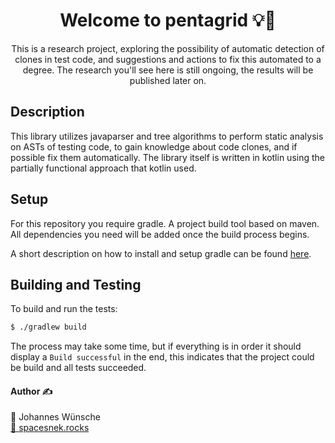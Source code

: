 <div style="text-align: center;">
    <h1>Welcome to pentagrid 💡🔬</h1>
    <p>
        This is a research project, exploring the possibility of automatic detection of clones in test code, and suggestions and actions to fix this automated to a degree.
        The research you'll see here is still ongoing, the results will be published later on.
    </p>
</div>

## Description

This library utilizes javaparser and tree algorithms to perform static analysis on ASTs of testing code, to gain knowledge about code clones, and if
possible fix them automatically.
The library itself is written in kotlin using the partially functional approach that kotlin used.

## Setup

For this repository you require gradle. A project build tool based on maven. All dependencies you need will be added once the build process begins.

A short description on how to install and setup gradle can be found [here](https://gradle.org/install/).

## Building and Testing

To build and run the tests:

``` sh
$ ./gradlew build
```

The process may take some time, but if everything is in order it should display a `Build successful` in the end, this indicates that the project could be build and all tests succeeded.


#### Author ✍️

<div>
  <a>🤺 Johannes Wünsche</a><br>
  <a href="https://spacesnek.rocks">📄 spacesnek.rocks</a>
</div>
